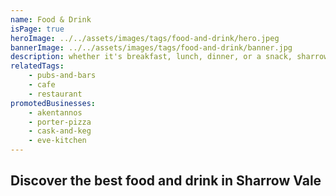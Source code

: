 ```yaml
---
name: Food & Drink
isPage: true
heroImage: ../../assets/images/tags/food-and-drink/hero.jpeg
bannerImage: ../../assets/images/tags/food-and-drink/banner.jpg
description: whether it's breakfast, lunch, dinner, or a snack, sharrow vale has got you covered.
relatedTags:
    - pubs-and-bars
    - cafe
    - restaurant
promotedBusinesses:
    - akentannos
    - porter-pizza
    - cask-and-keg
    - eve-kitchen
---
```


## Discover the best food and drink in Sharrow Vale
